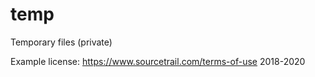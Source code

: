 # temp
Temporary files (private)


Example license: https://www.sourcetrail.com/terms-of-use
2018-2020

